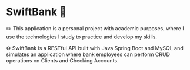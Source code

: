 # SwiftBank 💸

✏️ This application is a personal project with academic purposes, where I use the technologies I study to practice and develop my skills. 

⚙️ SwiftBank is a RESTful API built with Java Spring Boot and MySQL and simulates an application where bank employees can perform CRUD operations on Clients and Checking Accounts. 
